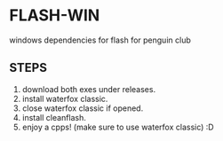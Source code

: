 # FLASH-WIN
windows dependencies for flash for penguin club

## STEPS

1. download both exes under releases.
2. install waterfox classic.
3. close waterfox classic if opened.
4. install cleanflash.
5. enjoy a cpps! (make sure to use waterfox classic) :D
